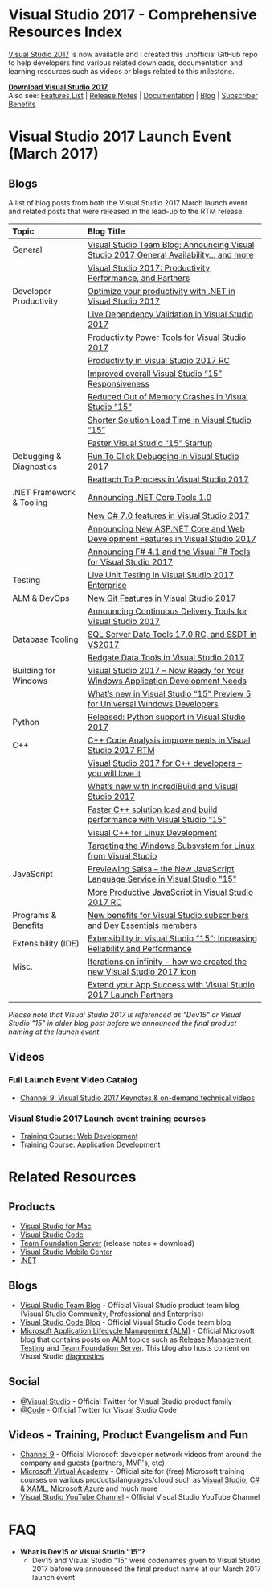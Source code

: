 # Visual Studio 2017 - Comprehensive Resources Index
[Visual Studio 2017](https://www.visualstudio.com) is now available and I created this unofficial GitHub repo to help developers find various related downloads, documentation and learning resources such as videos or blogs related to this milestone. 

[**Download Visual Studio 2017**](https://www.visualstudio.com/vs/whatsnew/)
<br>
Also see: [Features List](https://www.visualstudio.com/vs/features/) | [Release Notes](https://www.visualstudio.com/en-us/news/releasenotes/vs2017-relnotes)  | [Documentation](https://docs.microsoft.com/en-us/visualstudio/) | [Blog](https://blogs.msdn.microsoft.com/visualstudio/) | [Subscriber Benefits](https://my.visualstudio.com)

# Visual Studio 2017 Launch Event (March 2017)

## Blogs
A list of blog posts from both the Visual Studio 2017 March launch event and related posts that were released in the lead-up to the RTM release.

| Topic                     | Blog Title                                        |
|:---------------------------|:---------------------------------------------------|
| General                   | [Visual Studio Team Blog: Announcing Visual Studio 2017 General Availability… and more](https://blogs.msdn.microsoft.com/visualstudio/2017/03/07/announcing-visual-studio-2017-general-availability-and-more/) |
|                           | [Visual Studio 2017: Productivity, Performance, and Partners](https://blogs.msdn.microsoft.com/visualstudio/2017/03/07/visual-studio-2017-productivity-performance-and-partners/)
| Developer Productivity    | [Optimize your productivity with .NET in Visual Studio 2017](https://blogs.msdn.microsoft.com/visualstudio/2017/03/08/optimize-your-productivity-with-net-in-visual-studio-2017-2/) |
|                           | [Live Dependency Validation in Visual Studio 2017](https://blogs.msdn.microsoft.com/visualstudio/2016/11/28/more-productive-javascript-in-visual-studio-2017-rc)
|                           | [Productivity Power Tools for Visual Studio 2017](https://blogs.msdn.microsoft.com/visualstudio/2017/03/06/productivity-power-tools-for-visual-studio-2017/)
|                           | [Productivity in Visual Studio 2017 RC](https://blogs.msdn.microsoft.com/visualstudio/2016/11/28/productivity-in-visual-studio-2017-rc/)
|                           | [Improved overall Visual Studio “15” Responsiveness](https://blogs.msdn.microsoft.com/visualstudio/2016/10/14/improved-overall-visual-studio-15-responsiveness/) |
|                           | [Reduced Out of Memory Crashes in Visual Studio “15”](https://blogs.msdn.microsoft.com/visualstudio/2016/10/12/reduced-out-of-memory-crashes-in-visual-studio-15/) |
|                           | [Shorter Solution Load Time in Visual Studio “15”](https://blogs.msdn.microsoft.com/visualstudio/2016/10/11/shorter-solution-load-time-in-visual-studio-15/)|
|                           | [Faster Visual Studio “15” Startup](https://blogs.msdn.microsoft.com/visualstudio/2016/10/10/faster-visual-studio-15-startup/) |
| Debugging & Diagnostics   | [Run To Click Debugging in Visual Studio 2017](https://blogs.msdn.microsoft.com/visualstudioalm/2017/03/07/run-to-click-debugging-in-visual-studio-2017/)
|                           | [Reattach To Process in Visual Studio 2017](https://blogs.msdn.microsoft.com/visualstudioalm/2017/03/07/reattach-to-process-in-visual-studio-2017/) |
| .NET Framework & Tooling  | [Announcing .NET Core Tools 1.0](https://blogs.msdn.microsoft.com/dotnet/2017/03/07/announcing-net-core-tools-1-0/)
|                           | [New C# 7.0 features in Visual Studio 2017](https://blogs.msdn.microsoft.com/dotnet/2017/03/09/new-features-in-c-7-0/) |
|                           | [Announcing New ASP.NET Core and Web Development Features in Visual Studio 2017](https://blogs.msdn.microsoft.com/webdev/2017/03/07/announcing-visual-studio-2017/) |
|                           | [Announcing F# 4.1 and the Visual F# Tools for Visual Studio 2017](https://blogs.msdn.microsoft.com/dotnet/2017/03/07/announcing-f-4-1-and-the-visual-f-tools-for-visual-studio-2017-2/) |
| Testing                   | [Live Unit Testing in Visual Studio 2017 Enterprise](https://blogs.msdn.microsoft.com/visualstudio/2017/03/09/live-unit-testing-in-visual-studio-2017-enterprise/) |
| ALM & DevOps              | [New Git Features in Visual Studio 2017](https://blogs.msdn.microsoft.com/visualstudioalm/2017/03/06/new-git-features-in-visual-studio-2017/) |
|                           | [Announcing Continuous Delivery Tools for Visual Studio 2017](https://blogs.msdn.microsoft.com/visualstudioalm/2017/03/07/run-to-click-debugging-in-visual-studio-2017/)
| Database Tooling          | [SQL Server Data Tools 17.0 RC, and SSDT in VS2017](https://blogs.msdn.microsoft.com/ssdt/2017/03/10/sql-server-data-tools-17-0-rc-and-ssdt-in-vs2017/)|
|                           | [Redgate Data Tools in Visual Studio 2017](https://blogs.msdn.microsoft.com/visualstudio/)
| Building for Windows      | [Visual Studio 2017 – Now Ready for Your Windows Application Development Needs](https://blogs.windows.com/buildingapps/2017/03/07/visual-studio-2017-now-ready-windows-application-development-needs/)
|                           | [What’s new in Visual Studio “15” Preview 5 for Universal Windows Developers](https://blogs.msdn.microsoft.com/visualstudio/2016/10/06/whats-new-in-visual-studio-15-preview-5-for-universal-windows-developers/)
| Python                    | [Released: Python support in Visual Studio 2017](https://blogs.msdn.microsoft.com/pythonengineering/2017/03/07/python-support-in-vs2017/)
| C++                       | [C++ Code Analysis improvements in Visual Studio 2017 RTM](https://blogs.msdn.microsoft.com/vcblog/2017/03/07/c-code-analysis-improvements-in-visual-studio-2017-rtm/) |
|                           | [Visual Studio 2017 for C++ developers – you will love it](https://blogs.msdn.microsoft.com/vcblog/2017/03/07/visual-studio-2017-for-c-developers-you-will-love-it/) |
|                           | [What’s new with IncrediBuild and Visual Studio 2017](https://blogs.msdn.microsoft.com/vcblog/2017/03/13/whats-new-with-incredibuild-and-visual-studio-2017/) |
|                           | [Faster C++ solution load and build performance with Visual Studio “15”](https://blogs.msdn.microsoft.com/visualstudio/2016/10/13/faster-c-solution-load-and-build-performance-with-visual-studio-15/)
|                           | [Visual C++ for Linux Development](aka.ms/vslinux)
|                           | [Targeting the Windows Subsystem for Linux from Visual Studio](https://blogs.msdn.microsoft.com/vcblog/2017/02/08/targeting-windows-subsystem-for-linux-from-visual-studio/)
| JavaScript                | [Previewing Salsa – the New JavaScript Language Service in Visual Studio "15"](https://blogs.msdn.microsoft.com/visualstudio/2016/04/08/previewing-salsa-javascript-language-service-visual-studio-15/)
|                           | [More Productive JavaScript in Visual Studio 2017 RC](https://blogs.msdn.microsoft.com/visualstudio/2016/11/28/more-productive-javascript-in-visual-studio-2017-rc/)
| Programs & Benefits       | [New benefits for Visual Studio subscribers and Dev Essentials members](https://blogs.msdn.microsoft.com/visualstudio/2017/03/07/new-benefits-for-visual-studio-subscribers-and-dev-essentials-members/)
| Extensibility (IDE)       | [Extensibility in Visual Studio “15”: Increasing Reliability and Performance](https://blogs.msdn.microsoft.com/visualstudio/2016/11/10/extensibility-in-visual-studio-15-increasing-reliability-and-performance/)
| Misc.                     | [Iterations on infinity - how we created the new Visual Studio 2017 icon](https://blogs.msdn.microsoft.com/visualstudio/2017/03/08/iterations-on-infinity/) |
|                           | [Extend your App Success with Visual Studio 2017 Launch Partners](https://blogs.msdn.microsoft.com/visualstudio/2017/03/07/extend-your-app-success-with-visual-studio-2017-launch-partners/)

_Please note that Visual Studio 2017 is referenced as "Dev15" or Visual Studio "15" in older blog post before we announced the final product naming at the launch event_

## Videos
### Full Launch Event Video Catalog
* [Channel 9: Visual Studio 2017 Keynotes & on-demand technical videos](http://channel9.msdn.com/Events/Visual-Studio/Visual-Studio-2017-Launch/)

### Visual Studio 2017 Launch event training courses
* [Training Course: Web Development](https://www.youtube.com/playlist?list=PLReL099Y5nRfZ34LXjYCvSB1Ct4BboB99)
* [Training Course: Application  Development](https://www.youtube.com/playlist?list=PLReL099Y5nRf1WeWq9SSF2Go85OhVUcGl)

# Related Resources

## Products
* [Visual Studio for Mac](https://www.visualstudio.com/vs/visual-studio-mac/)
* [Visual Studio Code](https://code.visualstudio.com)
* [Team Foundation Server](https://www.visualstudio.com/en-us/news/releasenotes/tfs2017-relnotes) (release notes + download)
* [Visual Studio Mobile Center](https://mobile.azure.com/)
* [.NET](https://www.microsoft.com/net)

## Blogs
* [Visual Studio Team Blog](https://blogs.msdn.microsoft.com/visualstudio/) - Official Visual Studio product team blog (Visual Studio Community, Professional and Enterprise)
* [Visual Studio Code Blog](https://code.visualstudio.com/) - Official Visual Studio Code team blog
* [Microsoft Application Lifecycle Management (ALM)](https://blogs.msdn.microsoft.com/visualstudioalm/) - Official Microsoft blog that contains posts on ALM topics such as [Release Management](https://blogs.msdn.microsoft.com/visualstudioalm/tag/release-management/), [Testing](https://blogs.msdn.microsoft.com/visualstudioalm/tag/testing/) and [Team Foundation Server](https://blogs.msdn.microsoft.com/visualstudioalm/tag/team-foundation-server/). This blog also hosts content on Visual Studio [diagnostics](https://blogs.msdn.microsoft.com/visualstudioalm/tag/diagnostics/)

## Social
* [@Visual Studio](https://www.twitter.com/VisualStudio) - Official Twitter for Visual Studio product family
* [@Code](https://twitter.com/code) - Official Twitter for Visual Studio Code

## Videos - Training, Product Evangelism and Fun
* [Channel 9](https://channel9.msdn.com) - Official Microsoft developer network videos from around the company and guests (partners, MVP's, etc)
* [Microsoft Virtual Academy](https://mva.microsoft.com/) - Official site for (free) Microsoft training courses on various products/languages/cloud such as [Visual Studio](https://mva.microsoft.com/product-training/visual-studio-courses#!jobf=Developer&lang=1033), [C# & XAML](https://mva.microsoft.com/training-topics/c-app-development#!jobf=Developer&lang=1033), [Microsoft Azure](https://mva.microsoft.com/training-topics/cloud-app-development#!jobf=Developer&lang=1033) and much more
* [Visual Studio YouTube Channel](https://wwww.youtube.com/VisualStudio) - Official Visual Studio YouTube Channel

# FAQ

* **What is Dev15 or Visual Studio "15"?**
    * Dev15 and Visual Studio "15" were codenames given to Visual Studio 2017 before we announced the final product name at our March 2017 launch event